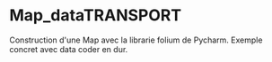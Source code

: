 # Map_dataTRANSPORT
Construction d'une Map avec la librarie folium de  Pycharm. Exemple concret avec data coder en dur.
